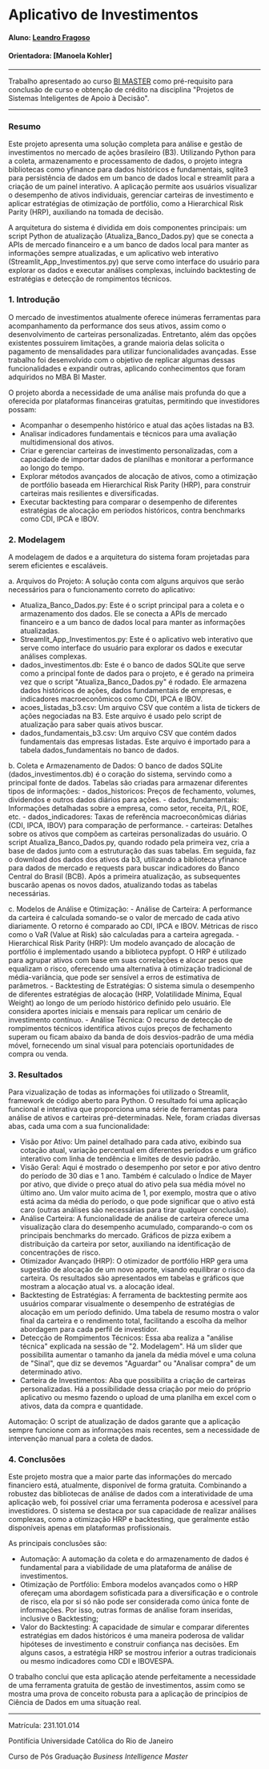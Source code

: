 # Aplicativo de Investimentos

#### Aluno: [Leandro Fragoso](https://github.com/LecoFrag/App_Investimentos)
#### Orientadora: [Manoela Kohler]

---

Trabalho apresentado ao curso [BI MASTER](https://ica.puc-rio.ai/bi-master) como pré-requisito para conclusão de curso e obtenção de crédito na disciplina "Projetos de Sistemas Inteligentes de Apoio à Decisão".

---

### Resumo

Este projeto apresenta uma solução completa para análise e gestão de investimentos no mercado de ações brasileiro (B3). Utilizando Python para a coleta, armazenamento e processamento de dados, o projeto integra bibliotecas como yfinance para dados históricos e fundamentais, sqlite3 para persistência de dados em um banco de dados local e streamlit para a criação de um painel interativo. A aplicação permite aos usuários visualizar o desempenho de ativos individuais, gerenciar carteiras de investimento e aplicar estratégias de otimização de portfólio, como a Hierarchical Risk Parity (HRP), auxiliando na tomada de decisão.

A arquitetura do sistema é dividida em dois componentes principais: um script Python de atualização (Atualiza_Banco_Dados.py) que se conecta a APIs de mercado financeiro e a um banco de dados local para manter as informações sempre atualizadas, e um aplicativo web interativo (Streamlit_App_Investimentos.py) que serve como interface do usuário para explorar os dados e executar análises complexas, incluindo backtesting de estratégias e detecção de rompimentos técnicos.

### 1. Introdução

O mercado de investimentos atualmente oferece inúmeras ferramentas para acompanhamento da performance dos seus ativos, assim como o desenvolvimento de carteiras personalizadas. Entretanto, além das opções existentes possuirem limitações, a grande maioria delas solicita o pagamento de mensalidades para utilizar funcionalidades avançadas. Esse trabalho foi desenvolvido com o objetivo de replicar algumas dessas funcionalidades e expandir outras, aplicando conhecimentos que foram adquiridos no MBA BI Master.

O projeto aborda a necessidade de uma análise mais profunda do que a oferecida por plataformas financeiras gratuitas, permitindo que investidores possam:

- Acompanhar o desempenho histórico e atual das ações listadas na B3.
- Analisar indicadores fundamentais e técnicos para uma avaliação multidimensional dos ativos.
- Criar e gerenciar carteiras de investimento personalizadas, com a capacidade de importar dados de planilhas e monitorar a performance ao longo do tempo.
- Explorar métodos avançados de alocação de ativos, como a otimização de portfólio baseada em Hierarchical Risk Parity (HRP), para construir carteiras mais resilientes e diversificadas.
- Executar backtesting para comparar o desempenho de diferentes estratégias de alocação em períodos históricos, contra benchmarks como CDI, IPCA e IBOV.

### 2. Modelagem

A modelagem de dados e a arquitetura do sistema foram projetadas para serem eficientes e escaláveis. 

a. Arquivos do Projeto:
A solução conta com alguns arquivos que serão necessários para o funcionamento correto do aplicativo:
- Atualiza_Banco_Dados.py: Este é o script principal para a coleta e o armazenamento dos dados. Ele se conecta a APIs de mercado financeiro e a um banco de dados local para manter as informações atualizadas.
- Streamlit_App_Investimentos.py: Este é o aplicativo web interativo que serve como interface do usuário para explorar os dados e executar análises complexas.
- dados_investimentos.db: Este é o banco de dados SQLite que serve como a principal fonte de dados para o projeto, e é gerado na primeira vez que o script "Atualiza_Banco_Dados.py" é rodado. Ele armazena dados históricos de ações, dados fundamentais de empresas, e indicadores macroeconômicos como CDI, IPCA e IBOV.
- acoes_listadas_b3.csv: Um arquivo CSV que contém a lista de tickers de ações negociadas na B3. Este arquivo é usado pelo script de atualização para saber quais ativos buscar.
- dados_fundamentais_b3.csv: Um arquivo CSV que contém dados fundamentais das empresas listadas. Este arquivo é importado para a tabela dados_fundamentais no banco de dados.

b. Coleta e Armazenamento de Dados:
O banco de dados SQLite (dados_investimentos.db) é o coração do sistema, servindo como a principal fonte de dados. Tabelas são criadas para armazenar diferentes tipos de informações:
    - dados_historicos: Preços de fechamento, volumes, dividendos e outros dados diários para ações.
    - dados_fundamentais: Informações detalhadas sobre a empresa, como setor, receita, P/L, ROE, etc.
    - dados_indicadores: Taxas de referência macroeconômicas diárias (CDI, IPCA, IBOV) para comparação de performance.
    - carteiras: Detalhes sobre os ativos que compõem as carteiras personalizadas do usuário.
O script Atualiza_Banco_Dados.py, quando rodado pela primeira vez, cria a base de dados junto com a estruturação das suas tabelas. Em seguida, faz o download dos dados dos ativos da b3, utilizando a biblioteca yfinance para dados de mercado e requests para buscar indicadores do Banco Central do Brasil (BCB). Após a primeira atualização, as subsequentes buscarão apenas os novos dados, atualizando todas as tabelas necessárias.


c. Modelos de Análise e Otimização:
    - Análise de Carteira: A performance da carteira é calculada somando-se o valor de mercado de cada ativo diariamente. O retorno é comparado ao CDI, IPCA e IBOV. Métricas de risco como o VaR (Value at Risk) são calculadas para a carteira agregada.
    - Hierarchical Risk Parity (HRP): Um modelo avançado de alocação de portfólio é implementado usando a biblioteca pypfopt. O HRP é utilizado para agrupar ativos com base em suas correlações e alocar pesos que equalizam o risco, oferecendo uma alternativa à otimização tradicional de média-variância, que pode ser sensível a erros de estimativa de parâmetros.
    - Backtesting de Estratégias: O sistema simula o desempenho de diferentes estratégias de alocação (HRP, Volatilidade Mínima, Equal Weight) ao longo de um período histórico definido pelo usuário. Ele considera aportes iniciais e mensais para replicar um cenário de investimento contínuo.
    - Análise Técnica: O recurso de detecção de rompimentos técnicos identifica ativos cujos preços de fechamento superam ou ficam abaixo da banda de dois desvios-padrão de uma média móvel, fornecendo um sinal visual para potenciais oportunidades de compra ou venda.


### 3. Resultados

Para vizualização de todas as informações foi utilizado o Streamlit, framework de código aberto para Python. O resultado foi uma aplicação funcional e interativa que proporciona uma série de ferramentas para análise de ativos e carteiras pré-determinadas. Nele, foram criadas diversas abas, cada uma com a sua funcionalidade:

- Visão por Ativo: Um painel detalhado para cada ativo, exibindo sua cotação atual, variação percentual em diferentes períodos e um gráfico interativo com linha de tendência e limites de desvio padrão.
- Visão Geral: Aqui é mostrado o desempenho por setor e por ativo dentro do período de 30 dias e 1 ano. Também é calculado o Índice de Mayer por ativo, que divide o preço atual do ativo pela sua média móvel no último ano. Um valor muito acima de 1, por exemplo, mostra que o ativo está acima da média do período, o que pode significar que o ativo está caro (outras análises são necessárias para tirar qualquer conclusão).
- Análise Carteira: A funcionalidade de análise de carteira oferece uma visualização clara do desempenho acumulado, comparando-o com os principais benchmarks do mercado. Gráficos de pizza exibem a distribuição da carteira por setor, auxiliando na identificação de concentrações de risco.
- Otimizador Avançado (HRP): O otimizador de portfólio HRP gera uma sugestão de alocação de um novo aporte, visando equilibrar o risco da carteira. Os resultados são apresentados em tabelas e gráficos que mostram a alocação atual vs. a alocação ideal.
- Backtesting de Estratégias: A ferramenta de backtesting permite aos usuários comparar visualmente o desempenho de estratégias de alocação em um período definido. Uma tabela de resumo mostra o valor final da carteira e o rendimento total, facilitando a escolha da melhor abordagem para cada perfil de investidor.
- Detecção de Rompimentos Técnicos: Essa aba realiza a "análise técnica" explicada na sessão de "2. Modelagem". Há um slider que possibilita aumentar o tamanho da janela da média móvel e uma coluna de "Sinal", que diz se devemos "Aguardar" ou "Analisar compra" de um determinado ativo.
- Carteira de Investimentos: Aba que possibilita a criação de carteiras personalizadas. Há a possibilidade dessa criação por meio do próprio aplicativo ou mesmo fazendo o upload de uma planilha em excel com o ativos, data da compra e quantidade.

Automação: O script de atualização de dados garante que a aplicação sempre funcione com as informações mais recentes, sem a necessidade de intervenção manual para a coleta de dados.


### 4. Conclusões

Este projeto mostra que a maior parte das informações do mercado financiero está, atualmente, disponível de forma gratuita. Combinando a robustez das bibliotecas de análise de dados com a interatividade de uma aplicação web, foi possível criar uma ferramenta poderosa e acessível para investidores. O sistema se destaca por sua capacidade de realizar análises complexas, como a otimização HRP e backtesting, que geralmente estão disponíveis apenas em plataformas profissionais.

As principais conclusões são:

- Automação: A automação da coleta e do armazenamento de dados é fundamental para a viabilidade de uma plataforma de análise de investimentos.
- Otimização de Portfólio: Embora modelos avançados como o HRP ofereçam uma abordagem sofisticada para a diversificação e o controle de risco, ela por si só não pode ser considerada como única fonte de informações. Por isso, outras formas de análise foram inseridas, inclusive o Backtesting;
- Valor do Backtesting: A capacidade de simular e comparar diferentes estratégias em dados históricos é uma maneira poderosa de validar hipóteses de investimento e construir confiança nas decisões. Em alguns casos, a estratégia HRP se mostrou inferior a outras tradicionais ou mesmo indicadores como CDI e IBOVESPA.

O trabalho conclui que esta aplicação atende perfeitamente a necessidade de uma ferramenta gratuita de gestão de investimentos, assim como se mostra uma prova de conceito robusta para a aplicação de princípios de Ciência de Dados em uma situação real.

---

Matrícula: 231.101.014

Pontifícia Universidade Católica do Rio de Janeiro

Curso de Pós Graduação *Business Intelligence Master*